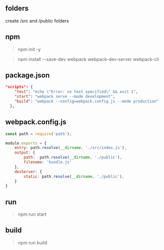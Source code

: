 ## folders
create /src and /public folders

## npm
> npm init -y

> npm install --save-dev webpack 
webpack-dev-server webpack-cli

## package.json
```json
"scripts": {
    "test": "echo \"Error: no test specified\" && exit 1",
    "start": "webpack serve --mode development",
    "build": "webpack --config=webpack.config.js --mode production"
  },
```

## webpack.config.js
```javascript
const path = require('path');

module.exports = {
    entry: path.resolve(__dirname, './src/index.js'),
    output: {
        path:  path.resolve(__dirname, './public'),
        filename: 'bundle.js'
    },
    devServer: {
        static: path.resolve(__dirname, './public'),
    }
}
```

## run
> npm run start

## build
> npm run build
